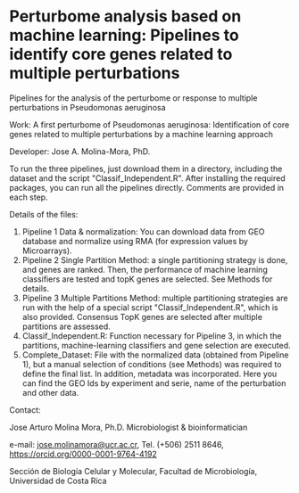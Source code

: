 # Perturbome analysis based on machine learning: Pipelines to identify core genes related to multiple perturbations
Pipelines for the analysis of the perturbome or response to multiple perturbations in Pseudomonas aeruginosa

Work: A first perturbome of Pseudomonas aeruginosa: Identification of core genes related to multiple perturbations by a machine learning approach

Developer: Jose A. Molina-Mora, PhD.

To run the three pipelines, just download them in a directory, including the dataset and the script "Classif_Independent.R". After installing the required packages, you can run all the pipelines directly.
Comments are provided in each step.

Details of the files:
  1. Pipeline 1 Data & normalization: You can download data from GEO database and normalize using RMA (for expression values by Microarrays).
  2. Pipeline 2 Single Partition Method: a single partitioning strategy is done, and genes are ranked. Then, the performance of machine learning classifiers are tested and topK genes are selected. See Methods for details. 
  3. Pipeline 3 Multiple Partitions Method: multiple partitioning strategies are run with the help of a special script "Classif_Independent.R", which is also provided. Consensus TopK genes are selected after multiple partitions are assessed. 
  4. Classif_Independent.R: Function necessary for Pipeline 3, in which the partitions, machine-learning classifiers and gene selection are executed. 
  5. Complete_Dataset: File with the normalized data (obtained from Pipeline 1), but a manual selection of conditions (see Methods) was required to define the final list. In addition, metadata was incorporated. Here you can find the GEO Ids by experiment and serie, name of the perturbation and other data.
  
Contact: 

  Jose Arturo Molina Mora, Ph.D. 
  Microbiologist & bioinformatician 
    
  e-mail: jose.molinamora@ucr.ac.cr, 
  Tel. (+506) 2511 8646, 
  https://orcid.org/0000-0001-9764-4192

  Sección de Biología Celular y Molecular, 
  Facultad de Microbiología, 
  Universidad de Costa Rica

